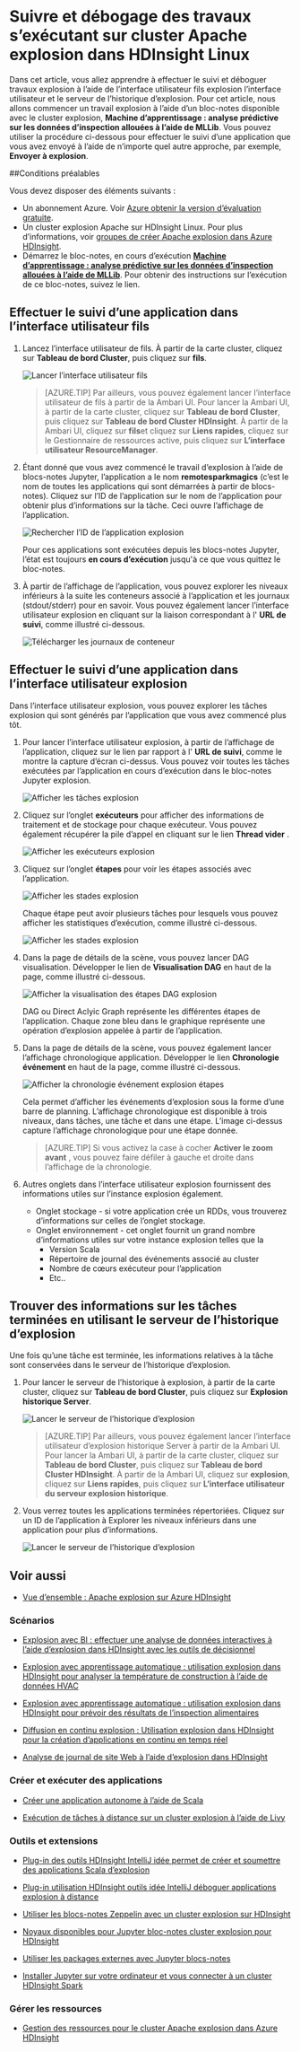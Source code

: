 <properties 
    pageTitle="Suivre et débogage travaux s’exécutant sur Apache explosion cluster dans HDInsight | Microsoft Azure" 
    description="Utiliser des fils de l’interface utilisateur, l’interface utilisateur d’explosion et historique explosion server pour suivre et déboguer travaux s’exécutant sur un cluster explosion dans Azure HDInsight" 
    services="hdinsight" 
    documentationCenter="" 
    authors="nitinme" 
    manager="jhubbard" 
    editor="cgronlun"
    tags="azure-portal"/>

<tags 
    ms.service="hdinsight" 
    ms.workload="big-data" 
    ms.tgt_pltfrm="na" 
    ms.devlang="na" 
    ms.topic="article" 
    ms.date="08/25/2016" 
    ms.author="nitinme"/>

# <a name="track-and-debug-jobs-running-on-apache-spark-cluster-in-hdinsight-linux"></a>Suivre et débogage des travaux s’exécutant sur cluster Apache explosion dans HDInsight Linux

Dans cet article, vous allez apprendre à effectuer le suivi et déboguer travaux explosion à l’aide de l’interface utilisateur fils explosion l’interface utilisateur et le serveur de l’historique d’explosion. Pour cet article, nous allons commencer un travail explosion à l’aide d’un bloc-notes disponible avec le cluster explosion, **Machine d’apprentissage : analyse prédictive sur les données d’inspection allouées à l’aide de MLLib**. Vous pouvez utiliser la procédure ci-dessous pour effectuer le suivi d’une application que vous avez envoyé à l’aide de n’importe quel autre approche, par exemple, **Envoyer à explosion**.

##<a name="prerequisites"></a>Conditions préalables

Vous devez disposer des éléments suivants :

- Un abonnement Azure. Voir [Azure obtenir la version d’évaluation gratuite](https://azure.microsoft.com/documentation/videos/get-azure-free-trial-for-testing-hadoop-in-hdinsight/).
- Un cluster explosion Apache sur HDInsight Linux. Pour plus d’informations, voir [groupes de créer Apache explosion dans Azure HDInsight](hdinsight-apache-spark-jupyter-spark-sql.md).
- Démarrez le bloc-notes, en cours d’exécution **[Machine d’apprentissage : analyse prédictive sur les données d’inspection allouées à l’aide de MLLib](hdinsight-apache-spark-machine-learning-mllib-ipython.md)**. Pour obtenir des instructions sur l’exécution de ce bloc-notes, suivez le lien.  

## <a name="track-an-application-in-the-yarn-ui"></a>Effectuer le suivi d’une application dans l’interface utilisateur fils

1. Lancez l’interface utilisateur de fils. À partir de la carte cluster, cliquez sur **Tableau de bord Cluster**, puis cliquez sur **fils**.

    ![Lancer l’interface utilisateur fils](./media/hdinsight-apache-spark-job-debugging/launch-yarn-ui.png)

    >[AZURE.TIP] Par ailleurs, vous pouvez également lancer l’interface utilisateur de fils à partir de la Ambari UI. Pour lancer la Ambari UI, à partir de la carte cluster, cliquez sur **Tableau de bord Cluster**, puis cliquez sur **Tableau de bord Cluster HDInsight**. À partir de la Ambari UI, cliquez sur **fils**et cliquez sur **Liens rapides**, cliquez sur le Gestionnaire de ressources active, puis cliquez sur **L’interface utilisateur ResourceManager**.  

3. Étant donné que vous avez commencé le travail d’explosion à l’aide de blocs-notes Jupyter, l’application a le nom **remotesparkmagics** (c’est le nom de toutes les applications qui sont démarrées à partir de blocs-notes). Cliquez sur l’ID de l’application sur le nom de l’application pour obtenir plus d’informations sur la tâche. Ceci ouvre l’affichage de l’application.

    ![Rechercher l’ID de l’application explosion](./media/hdinsight-apache-spark-job-debugging/find-application-id.png)

    Pour ces applications sont exécutées depuis les blocs-notes Jupyter, l’état est toujours **en cours d’exécution** jusqu'à ce que vous quittez le bloc-notes.

4. À partir de l’affichage de l’application, vous pouvez explorer les niveaux inférieurs à la suite les conteneurs associé à l’application et les journaux (stdout/stderr) pour en savoir. Vous pouvez également lancer l’interface utilisateur explosion en cliquant sur la liaison correspondant à l' **URL de suivi**, comme illustré ci-dessous. 

    ![Télécharger les journaux de conteneur](./media/hdinsight-apache-spark-job-debugging/download-container-logs.png)

## <a name="track-an-application-in-the-spark-ui"></a>Effectuer le suivi d’une application dans l’interface utilisateur explosion

Dans l’interface utilisateur explosion, vous pouvez explorer les tâches explosion qui sont générés par l’application que vous avez commencé plus tôt.

1. Pour lancer l’interface utilisateur explosion, à partir de l’affichage de l’application, cliquez sur le lien par rapport à l' **URL de suivi**, comme le montre la capture d’écran ci-dessus. Vous pouvez voir toutes les tâches exécutées par l’application en cours d’exécution dans le bloc-notes Jupyter explosion.

    ![Afficher les tâches explosion](./media/hdinsight-apache-spark-job-debugging/view-spark-jobs.png)

2. Cliquez sur l’onglet **exécuteurs** pour afficher des informations de traitement et de stockage pour chaque exécuteur. Vous pouvez également récupérer la pile d’appel en cliquant sur le lien **Thread vider** .

    ![Afficher les exécuteurs explosion](./media/hdinsight-apache-spark-job-debugging/view-spark-executors.png)
 
3. Cliquez sur l’onglet **étapes** pour voir les étapes associés avec l’application.

    ![Afficher les stades explosion](./media/hdinsight-apache-spark-job-debugging/view-spark-stages.png)

    Chaque étape peut avoir plusieurs tâches pour lesquels vous pouvez afficher les statistiques d’exécution, comme illustré ci-dessous.

    ![Afficher les stades explosion](./media/hdinsight-apache-spark-job-debugging/view-spark-stages-details.png) 

4. Dans la page de détails de la scène, vous pouvez lancer DAG visualisation. Développer le lien de **Visualisation DAG** en haut de la page, comme illustré ci-dessous.

    ![Afficher la visualisation des étapes DAG explosion](./media/hdinsight-apache-spark-job-debugging/view-spark-stages-dag-visualization.png)

    DAG ou Direct Aclyic Graph représente les différentes étapes de l’application. Chaque zone bleu dans le graphique représente une opération d’explosion appelée à partir de l’application.

5. Dans la page de détails de la scène, vous pouvez également lancer l’affichage chronologique application. Développer le lien **Chronologie événement** en haut de la page, comme illustré ci-dessous.

    ![Afficher la chronologie événement explosion étapes](./media/hdinsight-apache-spark-job-debugging/view-spark-stages-event-timeline.png)

    Cela permet d’afficher les événements d’explosion sous la forme d’une barre de planning. L’affichage chronologique est disponible à trois niveaux, dans tâches, une tâche et dans une étape. L’image ci-dessus capture l’affichage chronologique pour une étape donnée.

    >[AZURE.TIP] Si vous activez la case à cocher **Activer le zoom avant** , vous pouvez faire défiler à gauche et droite dans l’affichage de la chronologie.

6. Autres onglets dans l’interface utilisateur explosion fournissent des informations utiles sur l’instance explosion également.

    * Onglet stockage - si votre application crée un RDDs, vous trouverez d’informations sur celles de l’onglet stockage.
    * Onglet environnement - cet onglet fournit un grand nombre d’informations utiles sur votre instance explosion telles que la 
        * Version Scala
        * Répertoire de journal des événements associé au cluster
        * Nombre de cœurs exécuteur pour l’application
        * Etc..

## <a name="find-information-about-completed-jobs-using-the-spark-history-server"></a>Trouver des informations sur les tâches terminées en utilisant le serveur de l’historique d’explosion

Une fois qu’une tâche est terminée, les informations relatives à la tâche sont conservées dans le serveur de l’historique d’explosion.

1. Pour lancer le serveur de l’historique à explosion, à partir de la carte cluster, cliquez sur **Tableau de bord Cluster**, puis cliquez sur **Explosion historique Server**.

    ![Lancer le serveur de l’historique d’explosion](./media/hdinsight-apache-spark-job-debugging/launch-spark-history-server.png)

    >[AZURE.TIP] Par ailleurs, vous pouvez également lancer l’interface utilisateur d’explosion historique Server à partir de la Ambari UI. Pour lancer la Ambari UI, à partir de la carte cluster, cliquez sur **Tableau de bord Cluster**, puis cliquez sur **Tableau de bord Cluster HDInsight**. À partir de la Ambari UI, cliquez sur **explosion**, cliquez sur **Liens rapides**, puis cliquez sur **L’interface utilisateur du serveur explosion historique**.

2. Vous verrez toutes les applications terminées répertoriées. Cliquez sur un ID de l’application à Explorer les niveaux inférieurs dans une application pour plus d’informations.

    ![Lancer le serveur de l’historique d’explosion](./media/hdinsight-apache-spark-job-debugging/view-completed-applications.png)
    

## <a name="seealso"></a>Voir aussi


* [Vue d’ensemble : Apache explosion sur Azure HDInsight](hdinsight-apache-spark-overview.md)

### <a name="scenarios"></a>Scénarios

* [Explosion avec BI : effectuer une analyse de données interactives à l’aide d’explosion dans HDInsight avec les outils de décisionnel](hdinsight-apache-spark-use-bi-tools.md)

* [Explosion avec apprentissage automatique : utilisation explosion dans HDInsight pour analyser la température de construction à l’aide de données HVAC](hdinsight-apache-spark-ipython-notebook-machine-learning.md)

* [Explosion avec apprentissage automatique : utilisation explosion dans HDInsight pour prévoir des résultats de l’inspection alimentaires](hdinsight-apache-spark-machine-learning-mllib-ipython.md)

* [Diffusion en continu explosion : Utilisation explosion dans HDInsight pour la création d’applications en continu en temps réel](hdinsight-apache-spark-eventhub-streaming.md)

* [Analyse de journal de site Web à l’aide d’explosion dans HDInsight](hdinsight-apache-spark-custom-library-website-log-analysis.md)

### <a name="create-and-run-applications"></a>Créer et exécuter des applications

* [Créer une application autonome à l’aide de Scala](hdinsight-apache-spark-create-standalone-application.md)

* [Exécution de tâches à distance sur un cluster explosion à l’aide de Livy](hdinsight-apache-spark-livy-rest-interface.md)

### <a name="tools-and-extensions"></a>Outils et extensions

* [Plug-in des outils HDInsight IntelliJ idée permet de créer et soumettre des applications Scala d’explosion](hdinsight-apache-spark-intellij-tool-plugin.md)

* [Plug-in utilisation HDInsight outils idée IntelliJ déboguer applications explosion à distance](hdinsight-apache-spark-intellij-tool-plugin-debug-jobs-remotely.md)

* [Utiliser les blocs-notes Zeppelin avec un cluster explosion sur HDInsight](hdinsight-apache-spark-use-zeppelin-notebook.md)

* [Noyaux disponibles pour Jupyter bloc-notes cluster explosion pour HDInsight](hdinsight-apache-spark-jupyter-notebook-kernels.md)

* [Utiliser les packages externes avec Jupyter blocs-notes](hdinsight-apache-spark-jupyter-notebook-use-external-packages.md)

* [Installer Jupyter sur votre ordinateur et vous connecter à un cluster HDInsight Spark](hdinsight-apache-spark-jupyter-notebook-install-locally.md)

### <a name="manage-resources"></a>Gérer les ressources

* [Gestion des ressources pour le cluster Apache explosion dans Azure HDInsight](hdinsight-apache-spark-resource-manager.md)
